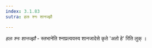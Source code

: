```yaml
---
index: 3.1.83
sutra: हलः श्नः शानज्झौ

---
```

_हलः श्नः शानज्झौ_ - स्तभानेति श्नाप्रत्ययस्य शानजादेसे कृते 'अतो हे' रिति लुक् ।